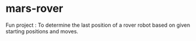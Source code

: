 mars-rover
==========

Fun project : To determine the last position of a rover robot based on given starting positions and moves.